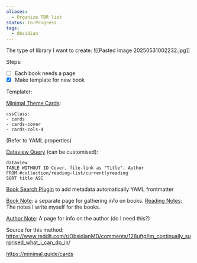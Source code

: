 ```yaml
---
aliases:
  - Organize TBR list
status: In-Progress
tags:
  - Obsidian
---
```


The type of library I want to create: 
![[Pasted image 20250531002232.jpg]]

Steps: 

- [ ] Each book needs a page 
- [x] Make template for new book

Templater: 

<u>Minimal Theme Cards</u>: 
```
cssClass:
- cards
- cards-cover
- cards-cols-4
```
(Refer to YAML properties)

<u>Dataview Query</u> (can be customised): 
```
dataview
TABLE WITHOUT ID Cover, file.link as "Title", Author
FROM #collection/reading-list/currentlyreading 
SORT title ASC
```

<u>Book Search Plugin</u> to add metadata automatically YAML frontmatter

<u>Book Note</u>: a separate page for gathering info on books. 
<u>Reading Notes</u>: The notes I write myself for the books.

<u>Author Note</u>: A page for info on the author (do I need this?)


Source for this method: 
https://www.reddit.com/r/ObsidianMD/comments/128uftg/im_continually_surprised_what_i_can_do_in/

https://minimal.guide/cards

